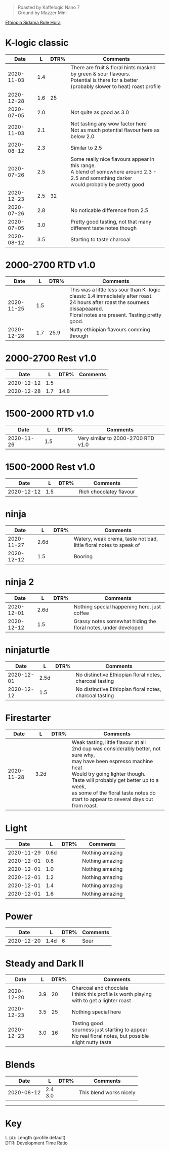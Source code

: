 > Roasted by Kaffelogic Nano 7<br>
> Ground by Mazzer Mini

[Ethiopia Sidama Bule Hora](https://www.greenbeanhouse.co.nz/product/2084244)

# K-logic classic

| Date       | L    | DTR% | Comments |
|------------|------|------|----------
| 2020-11-03 | 1.4  |      | There are fruit & floral hints masked by green & sour flavours.<br>Potential is there for a better (probably slower to heat) roast profile
| 2020-12-28 | 1.6  | 25   | 
| 2020-07-05 | 2.0  |      | Not quite as good as 3.0
| 2020-11-03 | 2.1  |      | Not tasting any wow factor here<br>Not as much potential flavour here as below 2.0
| 2020-08-12 | 2.3  |      | Similar to 2.5
| 2020-07-26 | 2.5  |      | Some really nice flavours appear in this range.<br>A blend of somewhere around 2.3 - 2.5 and something darker<br>would probably be pretty good
| 2020-12-23 | 2.5  | 32   | 
| 2020-07-26 | 2.8  |      | No noticable difference from 2.5
| 2020-07-05 | 3.0  |      | Pretty good tasting, not that many different taste notes though
| 2020-08-12 | 3.5  |      | Starting to taste charcoal

# 2000-2700 RTD v1.0

| Date       | L    | DTR% | Comments |
|------------|------|------|----------
| 2020-11-25 | 1.5  |      | This was a little less sour than K-logic classic 1.4 immediately after roast.<br>24 hours after roast the sourness dissapeaared.<br>Floral notes are present. Tasting pretty good.
| 2020-12-28 | 1.7  | 25.9 | Nutty ethiopian flavours comming through

# 2000-2700 Rest v1.0

| Date       | L    | DTR% | Comments |
|------------|------|------|----------
| 2020-12-12 | 1.5  |      | 
| 2020-12-28 | 1.7  | 14.8 | 

# 1500-2000 RTD v1.0

| Date       | L    | DTR% | Comments |
|------------|------|------|----------
| 2020-11-26 | 1.5  |      | Very similar to 2000-2700 RTD v1.0

# 1500-2000 Rest v1.0

| Date       | L    | DTR% | Comments |
|------------|------|------|----------
| 2020-12-12 | 1.5  |      | Rich chocolatey flavour

# ninja

| Date       | L    | DTR% | Comments |
|------------|------|------|----------
| 2020-11-27 | 2.6d |      | Watery, weak crema, taste not bad, little floral notes to speak of
| 2020-12-12 | 1.5  |      | Booring

# ninja 2

| Date       | L    | DTR% | Comments |
|------------|------|------|----------
| 2020-12-01 | 2.6d |      | Nothing special happening here, just coffee
| 2020-12-12 | 1.5  |      | Grassy notes somewhat hiding the floral notes, under developed

# ninjaturtle

| Date       | L    | DTR% | Comments |
|------------|------|------|----------
| 2020-12-01 | 2.5d |      | No distinctive Ethiopian floral notes, charcoal tasting
| 2020-12-12 | 1.5  |      | No distinctive Ethiopian floral notes, charcoal tasting

# Firestarter

| Date       | L    | DTR% | Comments |
|------------|------|------|----------
| 2020-11-28 | 3.2d |      | Weak tasting, little flavour at all<br>2nd cup was considerably better, not sure why,<br>may have been espresso machine heat<br>Would try going lighter though.<br>Taste will probably get better up to a week,<br> as some of the floral taste notes do start to appear to several days out from roast.

# Light

| Date       | L    | DTR% | Comments |
|------------|------|------|----------
| 2020-11-29 | 0.6d |      | Nothing amazing
| 2020-12-01 | 0.8  |      | Nothing amazing
| 2020-12-01 | 1.0  |      | Nothing amazing
| 2020-12-01 | 1.2  |      | Nothing amazing
| 2020-12-01 | 1.4  |      | Nothing amazing
| 2020-12-01 | 1.6  |      | Nothing amazing

# Power

| Date       | L    | DTR% | Comments |
|------------|------|------|----------
| 2020-12-20 | 1.4d | 6    | Sour

# Steady and Dark II

| Date       | L    | DTR% | Comments |
|------------|------|------|----------
| 2020-12-20 | 3.9  | 20   | Charcoal and chocolate<br>I think this profile is worth playing with to get a lighter roast
| 2020-12-23 | 3.5  | 25   | Nothing special here
| 2020-12-23 | 3.0  | 16   | Tasting good<br>sourness just starting to appear<br>No real floral notes, but possible slight nutty taste


# Blends

| Date       | L    | DTR% | Comments |
|------------|------|------|----------
| 2020-08-12 | 2.4<br>3.0 |      | This blend works nicely

---

# Key

L (d): Length (profile default)  
DTR: Development Time Ratio
